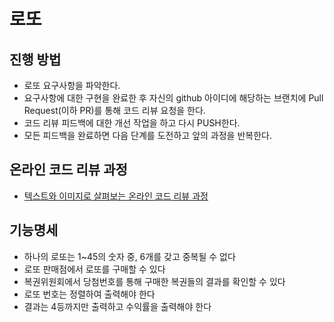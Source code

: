# 로또
## 진행 방법
* 로또 요구사항을 파악한다.
* 요구사항에 대한 구현을 완료한 후 자신의 github 아이디에 해당하는 브랜치에 Pull Request(이하 PR)를 통해 코드 리뷰 요청을 한다.
* 코드 리뷰 피드백에 대한 개선 작업을 하고 다시 PUSH한다.
* 모든 피드백을 완료하면 다음 단계를 도전하고 앞의 과정을 반복한다.

## 온라인 코드 리뷰 과정
* [텍스트와 이미지로 살펴보는 온라인 코드 리뷰 과정](https://github.com/next-step/nextstep-docs/tree/master/codereview)

## 기능명세
- 하나의 로또는 1~45의 숫자 중, 6개를 갖고 중복될 수 없다
- 로또 판매점에서 로또를 구매할 수 있다
- 복권위원회에서 당첨번호를 통해 구매한 복권들의 결과를 확인할 수 있다
- 로또 번호는 정렬하여 출력해야 한다
- 결과는 4등까지만 출력하고 수익률을 출력해야 한다